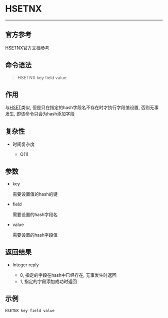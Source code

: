 # HSETNX

---

## 官方参考

[HSETNX官方文档参考](https://redis.io/commands/HSETNX/)

## 命令语法

> HSETNX key field value

## 作用

与[HSET](/repository/Databases/NoSQL/Redis/docs/Hash/HSET.md#HSET)类似, 但是只在指定的hash字段名不存在时才执行字段值设置, 否则无事发生, 即该命令只会为hash添加字段

## 复杂性

- 时间复杂度

  - O(1)

## 参数

- key

  需要设置值的hash的键

- field

  需要设置的hash字段名

- value

  需要设置的hash字段值

## 返回结果

- Integer reply

  - 0, 指定的字段在hash中已经存在, 无事发生时返回
  - 1, 指定的字段添加成功时返回

## 示例

```bash
HSETNX key field value
```